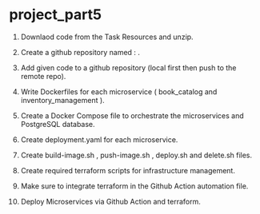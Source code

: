 # project_part5

1. Downlaod code from the Task Resources and unzip.

2. Create a github repository named : <your-name-sit722-part5>.

3. Add given code to a github repository (local first then push to the remote
repo).

4. Write Dockerfiles for each microservice ( book_catalog and
inventory_management ).

5. Create a Docker Compose file to orchestrate the microservices and PostgreSQL
database.

6. Create deployment.yaml for each microservice.

7. Create build-image.sh , push-image.sh , deploy.sh and delete.sh files.

8. Create required terraform scripts for infrastructure management.

9. Make sure to integrate terraform in the Github Action automation file.

10. Deploy Microservices via Github Action and terraform.